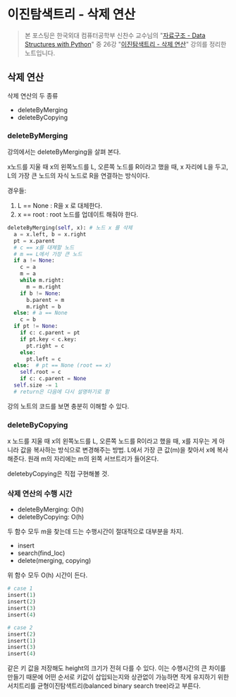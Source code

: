# 이진탐색트리 - 삭제 연산

> 본 포스팅은 한국외대 컴퓨터공학부 신찬수 교수님의 "[자료구조 - Data Structures with Python](https://www.youtube.com/playlist?list=PLsMufJgu5933ZkBCHS7bQTx0bncjwi4PK)" 중 26강 "[이진탐색트리 - 삭제 연산](https://www.youtube.com/watch?v=VVhmgQIJCu8)" 강의를 정리한 노트입니다.

## 삭제 연산

삭제 연산의 두 종류

- deleteByMerging
- deleteByCopying

### deleteByMerging

강의에서는 deleteByMerging을 살펴 본다.

x노드를 지울 때 x의 왼쪽노드를 L, 오른쪽 노드를 R이라고 했을 때, x 자리에 L을 두고, L의 가장 큰 노드의 자식 노드로 R을 연결하는 방식이다.

경우들:

1. L == None : R을 x 로 대체한다.
2. x == root : root 노드를 업데이트 해줘야 한다.

```py
deleteByMerging(self, x): # 노드 x 를 삭제
  a = x.left, b = x.right
  pt = x.parent
  # c == x를 대체할 노드
  # m == L에서 가장 큰 노드
  if a != None:
    c = a
    m = a
    while m.right:
      m = m.right
    if b != None:
      b.parent = m
      m.right = b
  else: # a == None
    c = b
  if pt != None:
    if c: c.parent = pt
    if pt.key < c.key:
      pt.right = c
    else:
      pt.left = c
  else:  # pt == None (root == x)
    self.root = c
    if c: c.parent = None
  self.size -= 1
  # return은 다음에 다시 설명하기로 함
```

강의 노트의 코드를 보면 충분히 이해할 수 있다.

### deleteByCopying

x 노드를 지울 때 x의 왼쪽노드를 L, 오른쪽 노드를 R이라고 했을 때, x를 지우는 게 아니라 값을 복사하는 방식으로 변경해주는 방법. L에서 가장 큰 값(m)을 찾아서 x에 복사해준다. 원래 m의 자리에는 m의 왼쪽 서브트리가 들어온다.

deletebyCopying은 직접 구현해볼 것.

### 삭제 연산의 수행 시간

- deleteByMerging: O(h)
- deleteByCopying: O(h)

두 함수 모두 m을 찾는데 드는 수행시간이 절대적으로 대부분을 차지.

- insert
- search(find_loc)
- delete(merging, copying)

위 함수 모두 O(h) 시간이 든다.

```py
# case 1
insert(1)
insert(2)
insert(3)
insert(4)

# case 2
insert(2)
insert(1)
insert(3)
insert(4)
```

같은 키 값을 저장해도 height의 크기가 전혀 다를 수 있다. 이는 수행시간의 큰 차이를 만들기 때문에 어떤 순서로 키값이 삽입되는지와 상관없이 가능하면 작게 유지하기 위한 서치트리를 균형이진탐색트리(balanced binary search tree)라고 부른다.

